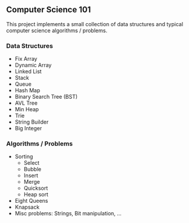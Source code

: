 ## Computer Science 101

This project implements a small collection of data structures and typical computer science algorithms / problems.

### Data Structures

* Fix Array
* Dynamic Array
* Linked List
* Stack
* Queue
* Hash Map
* Binary Search Tree (BST)
* AVL Tree
* Min Heap
* Trie
* String Builder
* Big Integer

### Algorithms / Problems

* Sorting
	* Select
	* Bubble
	* Insert
	* Merge
	* Quicksort
	* Heap sort
* Eight Queens
* Knapsack
* Misc problems: Strings, Bit manipulation, ...
